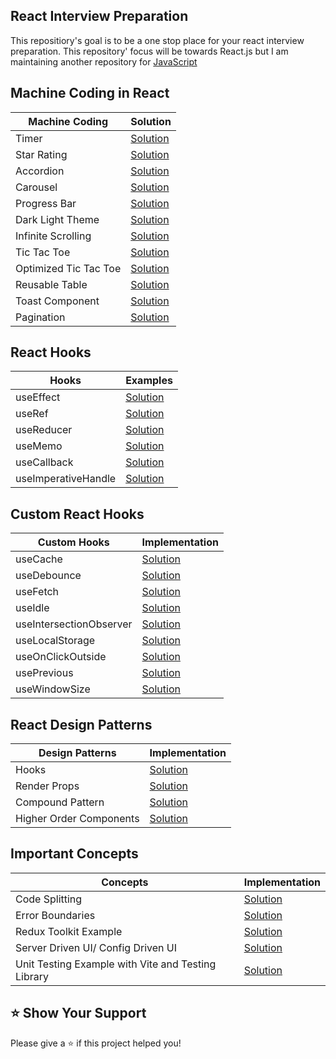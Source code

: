 ## React Interview Preparation

This repositiory's goal is to be a one stop place for your react interview preparation. This repository' focus will be towards React.js but I am maintaining another repository for [JavaScript](https://github.com/mohitkumartoshniwal/javascript-interview-preparation)

## Machine Coding in React

| Machine Coding        | Solution                                            |
| --------------------- | --------------------------------------------------- |
| Timer                 | [Solution](./machine-coding/timer)                  |
| Star Rating           | [Solution](./machine-coding/star-rating/)           |
| Accordion             | [Solution](./machine-coding/accordion/)             |
| Carousel              | [Solution](./machine-coding/carousel/)              |
| Progress Bar          | [Solution](./machine-coding/progress-bar/)          |
| Dark Light Theme      | [Solution](./machine-coding/dark-light-theme/)      |
| Infinite Scrolling    | [Solution](./machine-coding/infinite-scrolling/)    |
| Tic Tac Toe           | [Solution](./machine-coding/tic-tac-toe/)           |
| Optimized Tic Tac Toe | [Solution](./machine-coding/optimized-tic-tac-toe/) |
| Reusable Table        | [Solution](./machine-coding/reusable-table/)        |
| Toast Component       | [Solution](./machine-coding/toast-component/)       |
| Pagination            | [Solution](./machine-coding/pagination/)            |

## React Hooks

| Hooks               | Examples                                       |
| ------------------- | ---------------------------------------------- |
| useEffect           | [Solution](./react-hooks/useEffect/)           |
| useRef              | [Solution](./react-hooks/useRef/)              |
| useReducer          | [Solution](./react-hooks/useReducer/)          |
| useMemo             | [Solution](./react-hooks/useMemo/)             |
| useCallback         | [Solution](./react-hooks/useCallback/)         |
| useImperativeHandle | [Solution](./react-hooks/useImperativeHandle/) |

## Custom React Hooks

| Custom Hooks            | Implementation                                      |
| ----------------------- | --------------------------------------------------- |
| useCache                | [Solution](./custom-hooks/useCache/)                |
| useDebounce             | [Solution](./custom-hooks/useDebounce/)             |
| useFetch                | [Solution](./custom-hooks/useFetch/)                |
| useIdle                 | [Solution](./custom-hooks/useIdle/)                 |
| useIntersectionObserver | [Solution](./custom-hooks/useIntersectionObserver/) |
| useLocalStorage         | [Solution](./custom-hooks/useLocalStorage/)         |
| useOnClickOutside       | [Solution](./custom-hooks/useOnClickOutside/)       |
| usePrevious             | [Solution](./custom-hooks/usePrevious/)             |
| useWindowSize           | [Solution](./custom-hooks/useWindowSize/)           |

## React Design Patterns

| Design Patterns         | Implementation                                               |
| ----------------------- | ------------------------------------------------------------ |
| Hooks                   | [Solution](./react-design-patterns/hooks/)                   |
| Render Props            | [Solution](./react-design-patterns/render-props/)            |
| Compound Pattern        | [Solution](./react-design-patterns/compound-pattern/)        |
| Higher Order Components | [Solution](./react-design-patterns/higher-order-components/) |

## Important Concepts

| Concepts                                           | Implementation                                                      |
| -------------------------------------------------- | ------------------------------------------------------------------- |
| Code Splitting                                     | [Solution](./concepts/code-splitting/)                              |
| Error Boundaries                                   | [Solution](./concepts/error-boundaries/)                            |
| Redux Toolkit Example                              | [Solution](./concepts/redux-toolkit/)                               |
| Server Driven UI/ Config Driven UI                 | [Solution](./concepts/server-driven-ui/)                            |
| Unit Testing Example with Vite and Testing Library | [Solution](./concepts/unit-testing-using-vite-and-testing-library/) |

## ⭐️ Show Your Support

Please give a ⭐️ if this project helped you!
